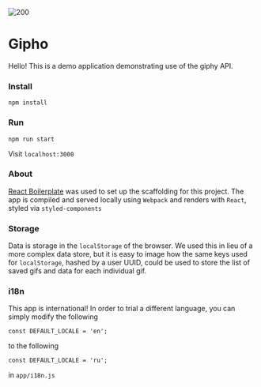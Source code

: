 ![200](https://user-images.githubusercontent.com/15174372/51656797-74547100-1f70-11e9-950b-c2fe1253c24d.gif)

# Gipho
Hello! This is a demo application demonstrating use of the giphy API.

### Install

```npm install```

### Run

```npm run start```

Visit `localhost:3000`

### About

[React Boilerplate](https://github.com/react-boilerplate/react-boilerplate) was used to set up the scaffolding for this project. The app is compiled and served locally using `Webpack` and renders with `React`, styled via `styled-components` 

### Storage

Data is storage in the `localStorage` of the browser. We used this in lieu of a more complex data store, but it is easy to image how the same keys used for `localStorage`, hashed by a user UUID, could be used to store the list of saved gifs and data for each individual gif.


### i18n

This app is international! In order to trial a different language, you can simply modify the following
```
const DEFAULT_LOCALE = 'en';
```

to the following
```
const DEFAULT_LOCALE = 'ru';
```
in `app/i18n.js`
